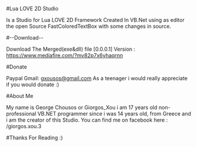 #Lua LOVE 2D Studio

Is a Studio for Lua LOVE 2D Framework Created In VB.Net
using as editor the open Source FastColoredTextBox with 
some changes in source.<br />

#--Download--

Download The Merged(exe&dll) file
[0.0.0.1] Version : https://www.mediafire.com/?mv82p7x6yhaqrnn

#Donate

Paypal Gmail: gxousos@gmail.com
As a teenager i would really appreciate if you would donate  :) 

#About Me

My name is George Chousos or Giorgos_Xou i am 17 years old non-professional VB.NET programmer since i was  14 years old,  from Greece and i am the creator of this Studio. You can find me on facebook here : /giorgos.xou.3 


#Thanks For Reading :)
